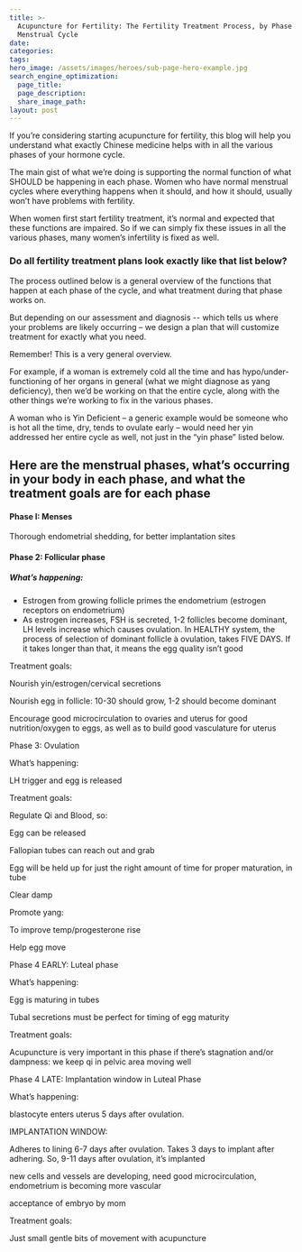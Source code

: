 ```yaml
---
title: >-
  Acupuncture for Fertility: The Fertility Treatment Process, by Phase of
  Menstrual Cycle
date:
categories:
tags:
hero_image: /assets/images/heroes/sub-page-hero-example.jpg
search_engine_optimization:
  page_title:
  page_description:
  share_image_path:
layout: post
---
```


If you’re considering starting acupuncture for fertility, this blog will help you understand what exactly Chinese medicine helps with in all the various phases of your hormone cycle.

The main gist of what we’re doing is supporting the normal function of what SHOULD be happening in each phase. Women who have normal menstrual cycles where everything happens when it should, and how it should, usually won’t have problems with fertility.

When women first start fertility treatment, it’s normal and expected that these functions are impaired. So if we can simply fix these issues in all the various phases, many women’s infertility is fixed as well.

### Do all fertility treatment plans look exactly like that list below?

The process outlined below is a general overview of the functions that happen at each phase of the cycle, and what treatment during that phase works on.

But depending on our assessment and diagnosis -- which tells us where your problems are likely occurring – we design a plan that will customize treatment for exactly what you need.

Remember! This is a very general overview.

For example, if a woman is extremely cold all the time and has hypo/under-functioning of her organs in general (what we might diagnose as yang deficiency), then we’d be working on that the entire cycle, along with the other things we’re working to fix in the various phases.

A woman who is Yin Deficient – a generic example would be someone who is hot all the time, dry, tends to ovulate early – would need her yin addressed her entire cycle as well, not just in the “yin phase” listed below.

## Here are the menstrual phases, what’s occurring in your body in each phase, and what the treatment goals are for each phase

#### Phase I: Menses

Thorough endometrial shedding, for better implantation sites

#### Phase 2: Follicular phase

##### What’s happening:

* Estrogen from growing follicle primes the endometrium (estrogen receptors on endometrium)
* As estrogen increases, FSH is secreted, 1-2 follicles become dominant, LH levels increase which causes ovulation. In HEALTHY system, the process of selection of dominant follicle &agrave; ovulation, takes FIVE DAYS. If it takes longer than that, it means the egg quality isn’t good

Treatment goals:

Nourish yin/estrogen/cervical secretions

Nourish egg in follicle: 10-30 should grow, 1-2 should become dominant

Encourage good microcirculation to ovaries and uterus for good nutrition/oxygen to eggs, as well as to build good vasculature for uterus

Phase 3: Ovulation

What’s happening:

LH trigger and egg is released

Treatment goals:

Regulate Qi and Blood, so:

Egg can be released

Fallopian tubes can reach out and grab

Egg will be held up for just the right amount of time for proper maturation, in tube

Clear damp

Promote yang:

To improve temp/progesterone rise

Help egg move

Phase 4 EARLY: Luteal phase

What’s happening:

Egg is maturing in tubes

Tubal secretions must be perfect for timing of egg maturity

Treatment goals:

Acupuncture is very important in this phase if there’s stagnation and/or dampness: we keep qi in pelvic area moving well

Phase 4 LATE: Implantation window in Luteal Phase

What’s happening:

blastocyte enters uterus 5 days after ovulation.

IMPLANTATION WINDOW:

Adheres to lining 6-7 days after ovulation. Takes 3 days to implant after adhering. So, 9-11 days after ovulation, it’s implanted

new cells and vessels are developing, need good microcirculation, endometrium is becoming more vascular

acceptance of embryo by mom

Treatment goals:

Just small gentle bits of movement with acupuncture
